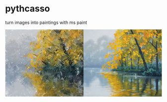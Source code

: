 # pythcasso
turn images into paintings with ms paint

![Image Comparison](https://raw.githubusercontent.com/sirbread/pythcasso/master/picture%20comparison.jpg)

